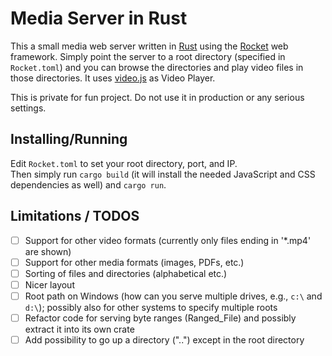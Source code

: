 # Media Server in Rust

This a small media web server written in 
[Rust](https://rust-lang.org) using the [Rocket](https://rocket.rs) 
web framework.  Simply point the server to a root directory (specified
in `Rocket.toml`) and you can browse the directories and play video 
files in those directories.  It uses [video.js](https://videojs.com/) 
as Video Player.

This is private for fun project.  Do not use it in production or any
serious settings.

## Installing/Running

Edit `Rocket.toml` to set your root directory, port, and IP.  
Then simply run `cargo build` (it will install the needed JavaScript
and CSS dependencies as well) and `cargo run`.

## Limitations / TODOS

- [ ] Support for other video formats (currently only files ending 
      in '*.mp4' are shown)
- [ ] Support for other media formats (images, PDFs, etc.)      
- [ ] Sorting of files and directories (alphabetical etc.)
- [ ] Nicer layout
- [ ] Root path on Windows (how can you serve multiple drives, e.g.,  `c:\` and `d:\`); possibly also for other systems to specify multiple roots
- [ ] Refactor code for serving byte ranges (Ranged_File) and possibly extract it into its own crate
- [ ] Add possibility to go up a directory ("..") except in the root directory
